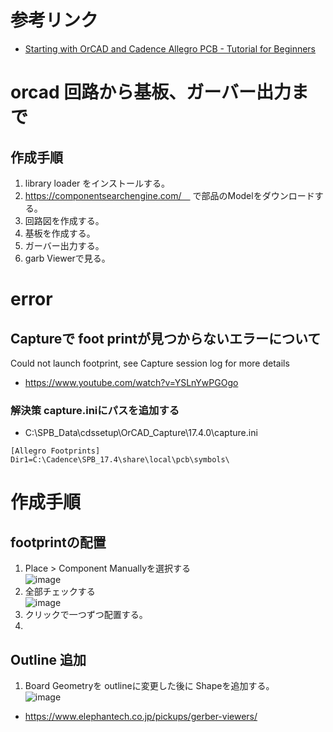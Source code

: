 # 参考リンク
- [Starting with OrCAD and Cadence Allegro PCB - Tutorial for Beginners](https://www.youtube.com/watch?v=b8arWWrMGXA)

# orcad 回路から基板、ガーバー出力まで
## 作成手順
1. library loader をインストールする。
2. https://componentsearchengine.com/　
   で部品のModelをダウンロードする。
4. 回路図を作成する。
5. 基板を作成する。
6. ガーバー出力する。
7. garb Viewerで見る。

# error
## Captureで foot printが見つからないエラーについて
Could not launch footprint, see Capture session log for more details
- https://www.youtube.com/watch?v=YSLnYwPGOgo

### 解決策  capture.iniにパスを追加する
- C:\SPB_Data\cdssetup\OrCAD_Capture\17.4.0\capture.ini
```
[Allegro Footprints]
Dir1=C:\Cadence\SPB_17.4\share\local\pcb\symbols\
```

# 作成手順

## footprintの配置
1. Place > Component Manuallyを選択する  
![image](https://user-images.githubusercontent.com/80798265/157145740-e63e7758-0793-40b8-8deb-5dce37f015e9.png)
2. 全部チェックする  
![image](https://user-images.githubusercontent.com/80798265/157145828-4fa3c937-1a98-4491-a1f3-f48cdb92ec1c.png)
3. クリックで一つずつ配置する。
4. 

## Outline 追加
1. Board Geometryを outlineに変更した後に Shapeを追加する。  
![image](https://user-images.githubusercontent.com/80798265/157147047-b2daaaac-c64b-4812-b31c-593c233ec2d0.png)


- https://www.elephantech.co.jp/pickups/gerber-viewers/

